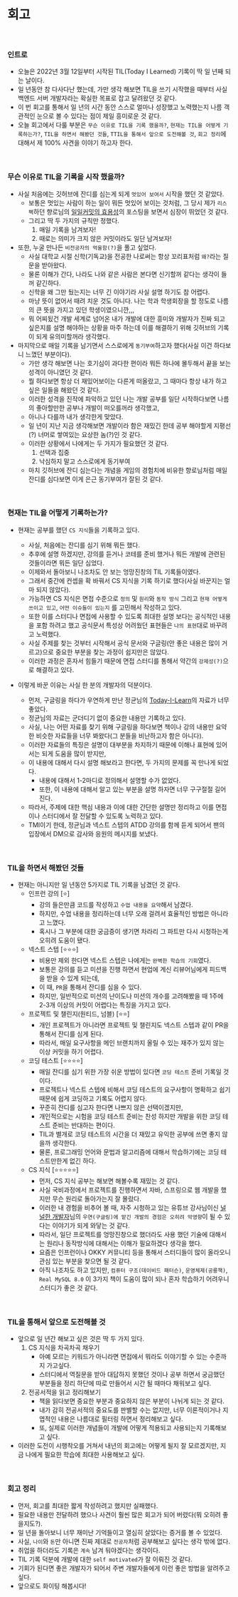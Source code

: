 # 회고
<br>

### 인트로

- 오늘은 2022년 3월 12일부터 시작된 TIL(Today I Learned) 기록이 딱 일 년째 되는 날이다.
- 일 년동안 참 다사다난 했는데, 가만 생각 해보면 TIL을 쓰기 시작했을 때부터 사실 백엔드 서버 개발자라는 확실한 목표로 잡고 달려왔던 것 같다.
- 이 번 회고를 통해서 일 년의 시간 동안 스스로 얼마나 성장했고 노력했는지 나름 객관적인 눈으로 볼 수 있다는 점이 제일 흥미로운 것 같다.
- 오늘 회고에서 다룰 부분은 `무슨 이유로 TIL을 기록 했을까?`, `현재는 TIL을 어떻게 기록하는가?`, `TIL을 하면서 해봤던 것들`, `TTIL을 통해서 앞으로 도전해볼 것`, `회고 정리`에 대해서 제 100% 사견을 이야기 하고자 한다.

<br>

### 무슨 이유로 TIL을 기록을 시작 했을까?

- 사실 처음에는 깃허브에 잔디를 심는게 되게 `멋있어 보여서` 시작을 했던 것 같았다.
    - 보통은 멋있는 사람이 하는 일이 뭐든 멋있어 보이는 것처럼, 그 당시 제가 `리스펙`하던 향로님의 [일일커밋의 효용성](https://jojoldu.tistory.com/402)의 포스팅을 보면서 심장이 뛰었던 것 같다.
    - 그리고 딱 두 가지의 규칙만 정했다.
        1. 매일 기록을 남겨보자!
        2. 때로는 의미가 크지 않은 커밋이라도 일단 남겨보자!
- 또한, 누굴 만나든 `비전공자의 억울함(?)`을 풀고 싶었다.
    - 사실 대학교 시절 신학(기독교)을 전공한 나로써는 항상 꼬리표처럼 `왜?`라는 질문을 받아왔다.
    - 물론 이해가 간다, 나라도 나와 같은 사람은 본다면 신기할꺼 같다는 생각이 들꺼 같긴하다.
    - 신학을 왜 그만 뒀는지는 너무 긴 이야기라 사실 설명 하기도 참 어렵다.
    - 마냥 뜻이 없어서 때려 치운 것도 아니다. 나는 학과 학생회장을 할 정도로 나름의 큰 뜻을 가지고 있던 학생이였으니깐,,,
    - 뭐 어찌됬건 개발 세계로 넘어온 내가 개발에 대한 흥미와 개발자가 진짜 되고 싶은지를 설명 해야하는 상황을 마주 하는데 이를 해결하기 위해 깃허브의 기록이 되게 유의미할꺼라 생각했다.
- 마지막으로 매일 기록을 남기면서 스스로에게 `동기부여`하고자 했다(사실 이건 하다보니 느꼈던 부분이다).
    - 가만 생각 해보면 나는 호기심이 과다한 편이라 뭐든 하나에 몰두해서 끝을 보는 성격이 아니였던 것 같다.
    - 뭘 하다보면 항상 더 재밌어보이는 다른게 떠올랐고, 그 때마다 항상 내가 하고 싶은 일들을 해왔던 것 같다.
    - 이러한 성격을 진작에 파악하고 있던 나는 개발 공부를 일단 시작하다보면 나름의 좋아할만한 공부나 개발이 떠오를꺼라 생각했고,
    - 아니나 다를까 내가 생각한게 맞았다.
    - 일 년이 지난 지금 생각해보면 개발이라 함은 재밌긴 한데 공부 해야할게 지평선(?) 너머로 쌓여있는 요상한 놈(?)인 것 같다.
    - 이러한 상황에서 나에게는 두 가지가 필요했던 것 같다.
        1. 선택과 집중
        2. 낙심하지 말고 스스로에게 동기부여
    - 마치 깃허브에 잔디 심는다는 개념을 게임의 경험치에 비유한 향로님처럼 매일 잔디를 심다보면 이게 은근 동기부여가 잘된 것 같다.

<br>

### 현재는 TIL을 어떻게 기록하는가?

- 현재는 공부를 했던 `CS 지식`들을 기록하고 있다.
    - 사실, 처음에는 잔디를 심기 위해 뭐든 했다.
    - 추후에 설명 하겠지만, 강의를 듣거나 코테를 준비 했거나 뭐든 개발에 관련된 것들이라면 뭐든 일단 심었다.
    - 이제와서 돌아보니 나조차도 안 보는 엉망진창의 TIL 기록들이였다.
    - 그래서 중간에 컨셉을 확 바꿔서 CS 지식을 기록 하기로 했다(사실 바꾼지는 얼마 되지 않았다).
    - 가능하면 CS 지식은 면접 수준으로 `정의` 및 `원리`와 `동작 방식` 그리고 `현재 어떻게 쓰이고 있고`, `어떤 이슈들이 있는지` 를 고민해서 작성하고 있다.
    - 또한 이를 스터디나 면접에 사용할 수 있도록 최대한 설명 보다는 공식적인 내용을 포함 하려고 했고 공식문서 특성상 어려웠던 표현들은 `나의 표현`대로 바꾸려고 노력했다.
    - 사실 주제를 찾는 것부터 시작해서 공식 문서와 구글링(안 좋은 내용은 많이 거르고)으로 중요한 부분을 찾는 과정이 쉽지만은 않았다.
    - 이러한 과정은 혼자서 힘들기 때문에 면접 스터디를 통해서 약간의 `강제성(?)`으로 해결하고 있다.

- 이렇게 바꾼 이유는 사실 한 분의 개발자의 덕분이다.
    - 먼저, 구글링을 하다가 우연하게 만난 정균님의 [Today-I-Learn](https://github.com/wjdrbs96/Today-I-Learn)의 자료가 너무 좋았다.
    - 정균님의 자료는 군더디기 없이 중요한 내용만 기록하고 있다.
    - 사실, 나는 어떤 자료를 찾기 위해 구글링을 하다보면 책이나 강의 내용만 요약한 비슷한 자료들을 너무 봐왔다(그 분들을 비난하고자 함은 아니다).
    - 이러한 자료들의 특징은 설명이 대부분을 차지하기 때문에 이해나 표현에 있어서는 되게 도움을 많이 받지만,
    - 이 내용에 대해서 다시 설명 해보라고 한다면, 두 가지의 문제를 꼭 만나게 되었다.
        - 내용에 대해서 1-2마디로 정의해서 설명할 수가 없었다.
        - 또한, 이 내용에 대해서 알고 있는 부분을 설명 하자면 너무 구구절절 길어진다.
    - 따라서, 주제에 대한 핵심 내용과 이에 대한 간단한 설명만 정리하고 이를 면접이나 스터디에서 잘 전달할 수 있도록 노력하고 있다.
    - TMI이기 한데, 정균님과 넥스트 스텝의 ATDD 강의를 함께 듣게 되어서 팬의 입장에서 DM으로 감사와 응원의 메시지를 보냈다.

<br>

### TIL을 하면서 해봤던 것들

- 현재는 아니지만 일 년동안 5가지로 TIL 기록을 남겼던 것 같다.
    - 인프런 강의 [⭐️]
        - 강의 들은만큼 코드를 작성하고 `수업 내용을 요약`해서 남겼다.
        - 하지만, 수업 내용을 정리하는데 너무 오래 걸려서 효율적인 방법은 아니라고 느꼈다.
        - 혹시나 그 부분에 대한 궁금증이 생기면 차라리 그 파트만 다시 시청하는게 오히려 도움이 됐다.
    - 넥스트 스텝 [⭐️⭐️⭐️]
        - 비용만 제외 한다면 넥스트 스텝은 나에게는 `완벽한 학습의 기회`였다.
        - 보통은 강의를 듣고 미션을 진행 하면서 현업에 계신 리뷰어님에게 피드백을 받을 수 있게 되는데,
        - 이 때, `PR`을 통해서 잔디를 심을 수 있다.
        - 하지만, 일반적으로 미션의 난이도나 미션의 개수를 고려해봤을 때 1주에 2-3개 이상의 커밋이 어렵다는 특징을 가지고 있다.
    - 프로젝트 및 챌린지(원티드, 넘블) [⭐️⭐️]
        - 개인 프로젝트가 아니라면 프로젝트 및 챌린지도 넥스트 스텝과 같이 PR을 통해서 잔디를 심게 된다.
        - 따라서, 매일 요구사항을 메인 브랜치까지 올릴 수 있는 재주가 있지 않는 이상 커밋을 하기 어렵다.
    - 코딩 테스트  [⭐️⭐️⭐️⭐️]
        - 매일 잔디를 심기 위한 가장 쉬운 방법이 있다면 `코딩 테스트` 준비 기록일 것이다.
        - 프로젝트나 넥스트 스텝에 비해서 코딩 테스트의 요구사항이 명확하고 쉽기 때문에 쉽게 코딩하고 기록도 어렵지 않다.
        - 꾸준히 잔디를 심고자 한다면 나쁘지 않은 선택이겠지만,
        - 개인적으로는 시험을 코딩 테스트 준비는 찬성 하지만 개발을 위한 코딩 테스트 준비는 반대하는 편이다.
        - TIL과 별개로 코딩 테스트의 시간을 더 재밌고 유익한 공부에 쓰면 좋지 않을까 생각한다.
        - 물론, 프로그래밍 언어와 문법과 알고리즘에 대해서 학습하기에는 코딩 테스트만한게 없긴 하다.
    - CS 지식 [⭐️⭐️⭐️⭐️⭐️]
        - 먼저, CS 지식 공부는 해보면 해볼수록 재밌는 것 같다.
        - 사실 국비과정에서 프로젝트를 진행하면서 자바, 스프링으로 웹 개발을 했지만 무슨 원리로 돌아가는지 잘 몰랐다.
        - 이러한 내 경험을 비추어 볼 때, 자주 시청하고 있는 유튜브 강사님이신 [널널한 개발자](https://www.youtube.com/watch?v=TDOWvfyXMIE)님의 `우연(구글링)에 맡긴 개발의 경험은 오히려 악영향`이 될 수 있다는 이야기가 되게 와닿는 것 같다.
        - 따라서, 일단 프로젝트를 엉망진창으로 했더라도 사용 했던 기술에 대해서는 원리나 동작방식에 대해서는 이해가 필요하겠다 생각을 했다.
        - 요즘은 인프런이나 OKKY 커뮤니티 등을 통해서 스터디들이 많이 올라오니 관심 있는 부분을 찾으면 될 것 같다.
        - 아직 나조차도 하고 있지만, `컴퓨터 구조(데이비드 패터슨)`, `운영체제(공룡책)`, `Real MySQL 8.0` 이 3가지 책이 도움이 많이 되나 혼자 학습하기 어려우니 스터디가 좋은 것 같다.

<br>

### TIL을 통해서 앞으로 도전해볼 것

- 앞으로 일 년간 해보고 싶은 것은 딱 두 가지 있다.
    1. CS 지식을 차곡차곡 채우기
        - 아예 모르는 키워드가 아니라면 면접에서 뭐라도 이야기할 수 있는 수준까지 가고싶다.
        - 스터디에서 역질문을 받아 대답하지 못했던 것이나 공부 하면서 궁금했던 부분들을 정리 하단에 따로 만들어서 시간 될 때마다 채워보고 싶다.
    2. 전공서적을 읽고 정리해보기
        - 책을 읽다보면 중요한 부분과 중요하지 않은 부분이 나뉘게 되는 것 같다.
        - 내가 감히 전공서적의 중요도를 판별할 수는 없지만, 너무 이론적이거나 지엽적인 내용은 나름대로 필터링 하면서 정리해보고 싶다.
        - 또, 실제로 이러한 개념들이 개발에 어떻게 적용되고 사용되는지 기록해보고 싶다.
- 이러한 도전이 시행착오를 거쳐서 내년의 회고에는 어떻게 될지 잘 모르겠지만, 지금 나에게 필요한 학습에 최대한 사용해보고 싶다.

<br>

### 회고 정리

- 먼저, 회고를 최대한 짧게 작성하려고 했지만 실패했다.
- 필요한 내용만 전달하려 했으나 사견이 훨씬 많은 회고가 되어 버렸다(뭐 오히려 좋을지도?).
- 일 년을 돌아보니 너무 재미난 기억들이고 열심히 살았다는 증거를 볼 수 있었다.
- 사실, `나이`와 `돈`만 아니면 진짜 제대로 `전공자`처럼 공부해보고 싶다는 생각 밖에 없다.
- 취업을 하더라도 기록은 `계속` 남겨 둬야겠다는 생각이다.
- TIL 기록 덕분에 개발에 대한 `self motivated`가 잘 이뤄진 것 같다.
- 기회가 된다면 좋은 개발자가 되어서 주변 개발자들에게 이런 좋은 방법을 알려주고 싶다.
- 앞으로도 화이팅 해봅시다!


<br>
